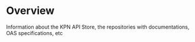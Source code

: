 # Overview
Information about the KPN API Store, the repositories with documentations, OAS specifications, etc 
